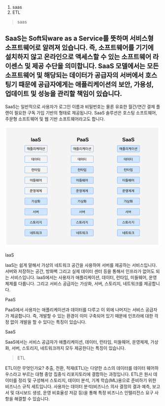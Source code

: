 1. saas
2. ETL 

> saas

## SaaS는 Soft되ware as a Service를 뜻하며 서비스형 소프트웨어로 알려져 있습니다. 즉, 소프트웨어를 기기에 설치하지 않고 온라인으로 액세스할 수 있는 소프트웨어 라이센스 및 제공 수단을 의미합니다. SaaS 모델에서는 모든 소프트웨어 및 해당되는 데이터가 공급자의 서버에서 호스팅기 때문에 공급자에게는 애플리케이션의 보안, 가용성, 업데이트 및 성능을 관리할 책임이 있습니다.
SaaS는 일반적으로 사용자가 로그인 이름과 비밀번호는 물론 유효한 월간/연간 결제 플랜이 필요한 구독 가입 기반의 형태로 제공됩니다. SaaS 솔루션은 호스팅 소프트웨어, 주문형 소프트웨어 및 웹 기반 소프트웨어라고도 합니다. 

![Alt text](image.png)

IaaS

IaaS는 쉽게 말해서 가상의 네트워크 공간을 사용하여 서버를 제공하는 서비스입니다. 서버와 저장하는 공간, 방화벽 그리고 실제 데이터 센터 등을 통해서 인프라가 없어도 되는 서비스입니다. IaaS에서는 사용자가 애플리케이션, 데이터, 런타임, 미들웨어, 운영체제를 다룹니다. 그리고 서비스 공급자는 가상화, 서버, 스토리지, 네트워크를 제공합니다. 



PaaS

PaaS에서 사용자는 애플리케이션과 데이터를 다루고 이 외에 나머지는 서비스 공급자가 제공합니다. 즉, 개발할 수 있는 환경이 이미 구축되어 있기 때문에 인프라에 대한 걱정 없이 개발을 할 수 있다는 특징이 있습니다. 


SaaS

SaaS에서는 서비스 공급자가 애플리케이션, 데이터, 런타임, 미들웨어, 운영체제, 가상화, 서버, 스토리지, 네트워크까지 모두 제공한다는 특징이 있습니다. 

> ETL

ETL이란 무엇인가요?
추출, 전환, 적재(ETL)는 다양한 소스의 데이터를 데이터 웨어하우스라고 부르는 대형 중앙 집중식 리포지토리에 결합하는 과정입니다. ETL은 원시 데이터를 정리 및 구성해서 스토리지, 데이터 분석, 기계 학습(ML)용으로 준비하기 위한 비즈니스 규칙 세트입니다. 사용자는 데이터 분석(비즈니스 의사 결정의 결과 예측, 보고서 및 대시보드 생성, 운영 비효율성 저감 등)을 통해 특정 비즈니스 인텔리전스 요구 사항을 해결할 수 있습니다.